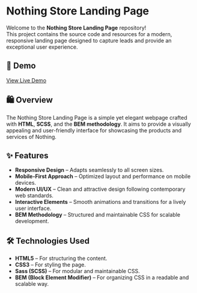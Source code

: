 # Nothing Store Landing Page

Welcome to the **Nothing Store Landing Page** repository!  
This project contains the source code and resources for a modern, responsive landing page designed to capture leads and provide an exceptional user experience.

## 🔗 Demo

[View Live Demo](https://lLiashko.github.io/nothing-landing-page/)

## 🛍️ Overview

The Nothing Store Landing Page is a simple yet elegant webpage crafted with **HTML**, **SCSS**, and the **BEM methodology**. It aims to provide a visually appealing and user-friendly interface for showcasing the products and services of Nothing.

## ✨ Features

- **Responsive Design** – Adapts seamlessly to all screen sizes.
- **Mobile-First Approach** – Optimized layout and performance on mobile devices.
- **Modern UI/UX** – Clean and attractive design following contemporary web standards.
- **Interactive Elements** – Smooth animations and transitions for a lively user interface.
- **BEM Methodology** – Structured and maintainable CSS for scalable development.

## 🛠️ Technologies Used

- **HTML5** – For structuring the content.
- **CSS3** – For styling the page.
- **Sass (SCSS)** – For modular and maintainable CSS.
- **BEM (Block Element Modifier)** – For organizing CSS in a readable and scalable way.
